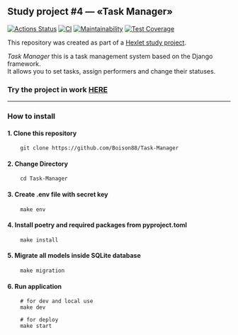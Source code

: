 ## Study project #4 — «Task Manager»  

[![Actions Status](https://github.com/Boison88/python-project-52/actions/workflows/hexlet-check.yml/badge.svg)](https://github.com/Boison88/python-project-52/actions)
[![CI](https://github.com/Boison88/python-project-83/actions/workflows/CI.yml/badge.svg)](https://github.com/Boison88/python-project-83/actions/workflows/CI.yml)
[![Maintainability](https://api.codeclimate.com/v1/badges/88d76722c4af7dcbd032/maintainability)](https://codeclimate.com/github/Boison88/python-project-52/maintainability)
[![Test Coverage](https://api.codeclimate.com/v1/badges/88d76722c4af7dcbd032/test_coverage)](https://codeclimate.com/github/Boison88/python-project-52/test_coverage)

This repository was created as part of a [Hexlet study project](https://ru.hexlet.io/programs/python/projects/52).

*Task Manager* this is a task management system based on the Django framework.  
It allows you to set tasks, assign performers and change their statuses.

### Try the project in work [HERE](https://task-manager-x2gg.onrender.com)

***
### How to install
#### 1. Clone this repository
```
    git clone https://github.com/Boison88/Task-Manager
```

#### 2. Change Directory
```
    cd Task-Manager
```

#### 3. Create .env file with secret key
```
    make env
```

#### 4. Install poetry and required packages from pyproject.toml
```
    make install
```

#### 5. Migrate all models inside SQLite database
```
    make migration
```

#### 6. Run application
```
    # for dev and local use
    make dev
    
    # for deploy
    make start
```
